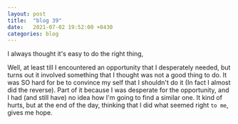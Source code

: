 ```yaml
---
layout: post
title:  "blog 39"
date:   2021-07-02 19:52:00 +0430
categories: blog
---
```


I always thought it's easy to do the right thing,

Well, at least till I encountered an opportunity that I desperately needed, but turns out it involved something that I thought was not a good thing to do. It was SO hard for be to convince my self that I shouldn't do it (In fact I almost did the reverse). Part of it because I was desperate for the opportunity, and I had (and still have) no idea how I'm going to find a similar one. It kind of hurts, but at the end of the day, thinking that I did what seemed right `to me`, gives me hope.
